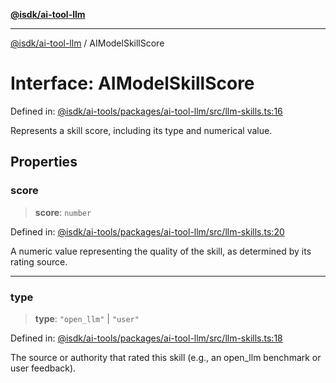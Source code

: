 [**@isdk/ai-tool-llm**](../README.md)

***

[@isdk/ai-tool-llm](../globals.md) / AIModelSkillScore

# Interface: AIModelSkillScore

Defined in: [@isdk/ai-tools/packages/ai-tool-llm/src/llm-skills.ts:16](https://github.com/isdk/ai-tool-llm.js/blob/d6d9893dfd318ddf757b21ff3f422c985e852178/src/llm-skills.ts#L16)

Represents a skill score, including its type and numerical value.

## Properties

### score

> **score**: `number`

Defined in: [@isdk/ai-tools/packages/ai-tool-llm/src/llm-skills.ts:20](https://github.com/isdk/ai-tool-llm.js/blob/d6d9893dfd318ddf757b21ff3f422c985e852178/src/llm-skills.ts#L20)

A numeric value representing the quality of the skill, as determined by its rating source.

***

### type

> **type**: `"open_llm"` \| `"user"`

Defined in: [@isdk/ai-tools/packages/ai-tool-llm/src/llm-skills.ts:18](https://github.com/isdk/ai-tool-llm.js/blob/d6d9893dfd318ddf757b21ff3f422c985e852178/src/llm-skills.ts#L18)

The source or authority that rated this skill (e.g., an open_llm benchmark or user feedback).
